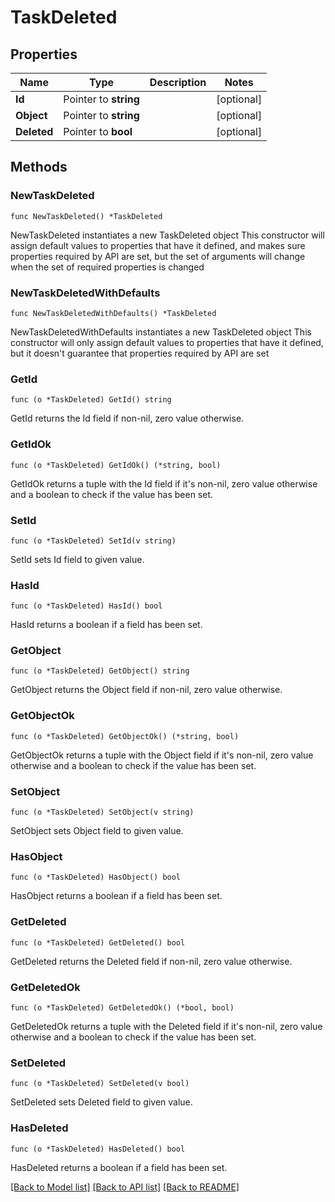 # TaskDeleted

## Properties

Name | Type | Description | Notes
------------ | ------------- | ------------- | -------------
**Id** | Pointer to **string** |  | [optional] 
**Object** | Pointer to **string** |  | [optional] 
**Deleted** | Pointer to **bool** |  | [optional] 

## Methods

### NewTaskDeleted

`func NewTaskDeleted() *TaskDeleted`

NewTaskDeleted instantiates a new TaskDeleted object
This constructor will assign default values to properties that have it defined,
and makes sure properties required by API are set, but the set of arguments
will change when the set of required properties is changed

### NewTaskDeletedWithDefaults

`func NewTaskDeletedWithDefaults() *TaskDeleted`

NewTaskDeletedWithDefaults instantiates a new TaskDeleted object
This constructor will only assign default values to properties that have it defined,
but it doesn't guarantee that properties required by API are set

### GetId

`func (o *TaskDeleted) GetId() string`

GetId returns the Id field if non-nil, zero value otherwise.

### GetIdOk

`func (o *TaskDeleted) GetIdOk() (*string, bool)`

GetIdOk returns a tuple with the Id field if it's non-nil, zero value otherwise
and a boolean to check if the value has been set.

### SetId

`func (o *TaskDeleted) SetId(v string)`

SetId sets Id field to given value.

### HasId

`func (o *TaskDeleted) HasId() bool`

HasId returns a boolean if a field has been set.

### GetObject

`func (o *TaskDeleted) GetObject() string`

GetObject returns the Object field if non-nil, zero value otherwise.

### GetObjectOk

`func (o *TaskDeleted) GetObjectOk() (*string, bool)`

GetObjectOk returns a tuple with the Object field if it's non-nil, zero value otherwise
and a boolean to check if the value has been set.

### SetObject

`func (o *TaskDeleted) SetObject(v string)`

SetObject sets Object field to given value.

### HasObject

`func (o *TaskDeleted) HasObject() bool`

HasObject returns a boolean if a field has been set.

### GetDeleted

`func (o *TaskDeleted) GetDeleted() bool`

GetDeleted returns the Deleted field if non-nil, zero value otherwise.

### GetDeletedOk

`func (o *TaskDeleted) GetDeletedOk() (*bool, bool)`

GetDeletedOk returns a tuple with the Deleted field if it's non-nil, zero value otherwise
and a boolean to check if the value has been set.

### SetDeleted

`func (o *TaskDeleted) SetDeleted(v bool)`

SetDeleted sets Deleted field to given value.

### HasDeleted

`func (o *TaskDeleted) HasDeleted() bool`

HasDeleted returns a boolean if a field has been set.


[[Back to Model list]](../README.md#documentation-for-models) [[Back to API list]](../README.md#documentation-for-api-endpoints) [[Back to README]](../README.md)



